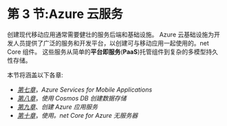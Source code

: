 # 第 3 节:Azure 云服务

创建现代移动应用通常需要健壮的服务后端和基础设施。 Azure 云基础设施为开发人员提供了广泛的服务和开发平台，以创建可与移动应用一起使用的。net Core 组件。 这些服务从简单的**平台即服务**(**PaaS**)托管组件到复杂的多模型持久性存储。

本节将涵盖以下各章:

*   [*第七章*](07.html#_idTextAnchor268)，*Azure Services for Mobile Applications*
*   [*第八章*](08.html#_idTextAnchor310)，*使用 Cosmos DB 创建数据存储*
*   [*第九章*](09.html#_idTextAnchor350)、*创建 Azure 应用服务*
*   [*第十章*](10.html#_idTextAnchor378)，*使用。net Core for Azure 无服务器*